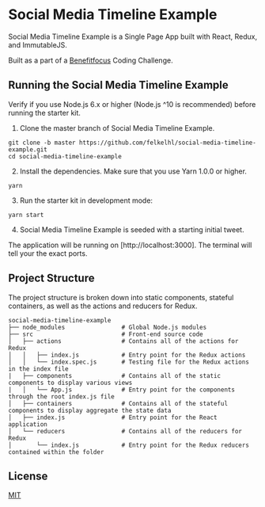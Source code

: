 # Social Media Timeline Example

Social Media Timeline Example is a Single Page App built with React, Redux, and ImmutableJS.

Built as a part of a [Benefitfocus](https://www.benefitfocus.com/) Coding Challenge. 


## Running the Social Media Timeline Example

Verify if you use Node.js 6.x or higher (Node.js ^10 is recommended) before running the starter kit.

1. Clone the master branch of Social Media Timeline Example.

```
git clone -b master https://github.com/felkelhl/social-media-timeline-example.git
cd social-media-timeline-example
```

2. Install the dependencies. Make sure that you use Yarn 1.0.0 or higher.

```
yarn
```

3. Run the starter kit in development mode:

```
yarn start
```

4. Social Media Timeline Example is seeded with a starting initial tweet.

The application will be running on [http://localhost:3000]. The terminal will tell your the exact ports.

## Project Structure

The project structure is broken down into static components, stateful containers, as well as the actions and reducers for Redux.

```
social-media-timeline-example
├── node_modules                # Global Node.js modules
├── src                         # Front-end source code
│   ├── actions                 # Contains all of the actions for Redux
│   │   ├── index.js            # Entry point for the Redux actions
│   │   └── index.spec.js       # Testing file for the Redux actions in the index file
|   ├── components              # Contains all of the static components to display various views
|   │   └── App.js              # Entry point for the components through the root index.js file
│   ├── containers              # Contains all of the stateful components to display aggregate the state data
│   ├── index.js                # Entry point for the React application
│   └── reducers                # Contains all of the reducers for Redux
│       └── index.js            # Entry point for the Redux reducers contained within the folder
```

## License
[MIT](https://choosealicense.com/licenses/mit/)